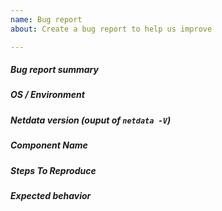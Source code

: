 ```yaml
---
name: Bug report
about: Create a bug report to help us improve

---
```


<!---
When creating a bug report please:
- Verify first that your issue is not already reported on GitHub
- Test if the latest release and master branch are affected too.
- Provide a clear and concise description of what the bug is in "Bug report 
  summary" section.
- Try to provide as much information about your environment (OS distribution,
  running in container, etc.) as possible to allow us reproduce this bug faster.
- Write which component is affected. We group our components the same way our
  code is structured so basically:
  component name = dir in top level directory of repository
- Describe how you found this bug and how we can reproduce it. Preferable with
  a minimal test-case scenario. You can paste gist.github.com links for larger
  files
- Provide a clear and concise description of what you expected to happen.
-->

##### Bug report summary

##### OS / Environment

##### Netdata version (ouput of `netdata -V`)

##### Component Name

##### Steps To Reproduce

##### Expected behavior
